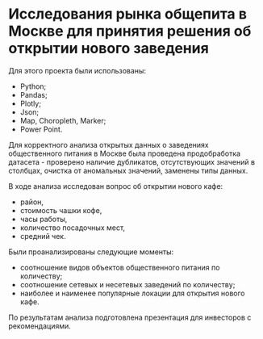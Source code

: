 # Исследования рынка общепита в Москве для принятия решения об открытии нового заведения

Для этого проекта были использованы:

 - Python;
 - Pandas;
 - Plotly;
 - Json;
 - Map, Choropleth, Marker;
 - Power Point.
   
Для корректного анализа открытых данных о заведениях общественного питания в Москве была проведена продобработка датасета - проверено наличие дубликатов, отсутствующих значений в столбцах, очистка от аномальных значений, заменены типы данных.

В ходе анализа исследован вопрос об открытии нового кафе:

 - район,
 - стоимость чашки кофе,
 - часы работы,
 - количество посадочных мест,
 - средний чек.

Были проанализированы следующие моменты:

 - соотношение видов объектов общественного питания по количеству;
 - соотношение сетевых и несетевых заведений по количеству;
 - наиболее и наименее популярные локации для открытия нового кафе.

По результатам анализа подготовлена презентация для инвесторов с рекомендациями.
